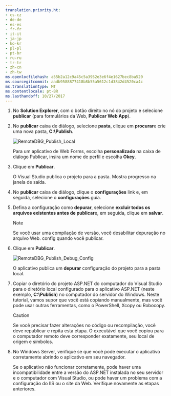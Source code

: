```yaml
---
translation.priority.ht:
- cs-cz
- de-de
- es-es
- fr-fr
- it-it
- ja-jp
- ko-kr
- pl-pl
- pt-br
- ru-ru
- tr-tr
- zh-cn
- zh-tw
ms.openlocfilehash: a55b2a12c9a45c5a3952e3e6f4e1627bec8ba520
ms.sourcegitcommit: aadb9588877418b8b55a5612c1d3842d4520ca4c
ms.translationtype: MT
ms.contentlocale: pt-BR
ms.lasthandoff: 10/27/2017
---
```

1. No **Solution Explorer**, com o botão direito no nó do projeto e selecione **publicar** (para formulários da Web, **Publicar Web App**).

2. No **publicar** caixa de diálogo, selecione **pasta**, clique em **procurar**e crie uma nova pasta, **C:\Publish**.

    ![RemoteDBG_Publish_Local](../media/remotedbg_publish_local.png "RemoteDBG_Publish_Local")

    Para um aplicativo de Web Forms, escolha **personalizado** na caixa de diálogo Publicar, insira um nome de perfil e escolha **Okey**.

3. Clique em **Publicar**.

    O Visual Studio publica o projeto para a pasta. Mostra progresso na janela de saída.

4. No **publicar** caixa de diálogo, clique o **configurações** link e, em seguida, selecione o **configurações** guia.

5. Defina a configuração como **depurar**, selecione **excluir todos os arquivos existentes antes de publicar**e, em seguida, clique em **salvar**.

    > [!NOTE]
    > Se você usar uma compilação de versão, você desabilitar depuração no arquivo Web. config quando você publicar.

6. Clique em **Publicar**.

    ![RemoteDBG_Publish_Debug_Config](../media/remotedbg_publish_debug_config.png "RemoteDBG_Publish_Debug_Config")
    
    O aplicativo publica um **depurar** configuração do projeto para a pasta local.

5. Copiar o diretório do projeto ASP.NET do computador do Visual Studio para o diretório local configurado para o aplicativo ASP.NET (neste exemplo, **C:\Publish**) no computador do servidor do Windows. Neste tutorial, vamos supor que você está copiando manualmente, mas você pode usar outras ferramentas, como o PowerShell, Xcopy ou Robocopy.

    > [!CAUTION]
    >  Se você precisar fazer alterações no código ou recompilação, você deve republicar e repita esta etapa. O executável que você copiou para o computador remoto deve corresponder exatamente, seu local de origem e símbolos.

6. No Windows Server, verifique se que você pode executar o aplicativo corretamente abrindo o aplicativo em seu navegador.

    Se o aplicativo não funcionar corretamente, pode haver uma incompatibilidade entre a versão do ASP.NET instalada no seu servidor e o computador com Visual Studio, ou pode haver um problema com a configuração do IIS ou o site da Web. Verifique novamente as etapas anteriores.